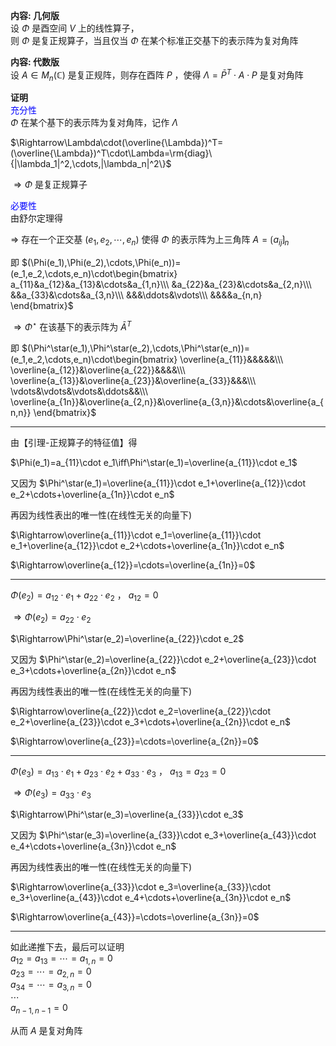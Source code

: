 **内容: 几何版**    
设 $\Phi$ 是酉空间 $V$ 上的线性算子，    
则 $\Phi$ 是复正规算子，当且仅当 $\Phi$ 在某个标准正交基下的表示阵为复对角阵    
    
**内容: 代数版**    
设 $A\in M_n(\mathbb{C})$ 是复正规阵，则存在酉阵 $P$ ，使得 $\Lambda=\bar P^T\cdot A\cdot P$ 是复对角阵    
    
**证明**    
<font color=blue>充分性</font>    
 $\Phi$ 在某个基下的表示阵为复对角阵，记作 $\Lambda$     
    
 $\Rightarrow\Lambda\cdot(\overline{\Lambda})^T=(\overline{\Lambda})^T\cdot\Lambda=\rm{diag}\{|\lambda_1|^2,\cdots,|\lambda_n|^2\}$     
    
 $\Rightarrow\Phi$ 是复正规算子    
    
<font color=blue>必要性</font>    
由舒尔定理得    
    
 $\Rightarrow$ 存在一个正交基 $(e_1,e_2,\cdots,e_n)$ 使得 $\Phi$ 的表示阵为上三角阵 $A=\lgroup a_{ij}\rgroup_{n}$     
    
即 $(\Phi(e_1),\Phi(e_2),\cdots,\Phi(e_n))=(e_1,e_2,\cdots,e_n)\cdot\begin{bmatrix}    
a_{11}&a_{12}&a_{13}&\cdots&a_{1,n}\\\ &a_{22}&a_{23}&\cdots&a_{2,n}\\\ &&a_{33}&\cdots&a_{3,n}\\\ &&&\ddots&\vdots\\\ &&&&a_{n,n}    
\end{bmatrix}$     
    
 $\Rightarrow\Phi^\star$ 在该基下的表示阵为 $\bar A^T$     
    
即 $(\Phi^\star(e_1),\Phi^\star(e_2),\cdots,\Phi^\star(e_n))=(e_1,e_2,\cdots,e_n)\cdot\begin{bmatrix}    
\overline{a_{11}}&&&&&\\\ \overline{a_{12}}&\overline{a_{22}}&&&&\\\ \overline{a_{13}}&\overline{a_{23}}&\overline{a_{33}}&&&\\\ \vdots&\vdots&\vdots&\ddots&&\\\ \overline{a_{1n}}&\overline{a_{2,n}}&\overline{a_{3,n}}&\cdots&\overline{a_{n,n}}    
\end{bmatrix}$     
    
---    
    
由【引理-正规算子的特征值】得    
    
 $\Phi(e_1)=a_{11}\cdot e_1\iff\Phi^\star(e_1)=\overline{a_{11}}\cdot e_1$     
    
又因为 $\Phi^\star(e_1)=\overline{a_{11}}\cdot e_1+\overline{a_{12}}\cdot e_2+\cdots+\overline{a_{1n}}\cdot e_n$     
    
再因为线性表出的唯一性(在线性无关的向量下)    
    
 $\Rightarrow\overline{a_{11}}\cdot e_1=\overline{a_{11}}\cdot e_1+\overline{a_{12}}\cdot e_2+\cdots+\overline{a_{1n}}\cdot e_n$     
    
 $\Rightarrow\overline{a_{12}}=\cdots=\overline{a_{1n}}=0$     
    
---    
    
 $\Phi(e_2)=a_{12}\cdot e_1+a_{22}\cdot e_2$ ， $a_{12}=0$     
    
 $\Rightarrow\Phi(e_2)=a_{22}\cdot e_2$     
    
 $\Rightarrow\Phi^\star(e_2)=\overline{a_{22}}\cdot e_2$     
    
又因为 $\Phi^\star(e_2)=\overline{a_{22}}\cdot e_2+\overline{a_{23}}\cdot e_3+\cdots+\overline{a_{2n}}\cdot e_n$     
    
再因为线性表出的唯一性(在线性无关的向量下)    
    
 $\Rightarrow\overline{a_{22}}\cdot e_2=\overline{a_{22}}\cdot e_2+\overline{a_{23}}\cdot e_3+\cdots+\overline{a_{2n}}\cdot e_n$     
    
 $\Rightarrow\overline{a_{23}}=\cdots=\overline{a_{2n}}=0$     
    
---    
    
 $\Phi(e_3)=a_{13}\cdot e_1+a_{23}\cdot e_2+a_{33}\cdot e_3$ ， $a_{13}=a_{23}=0$     
    
 $\Rightarrow\Phi(e_3)=a_{33}\cdot e_3$     
    
 $\Rightarrow\Phi^\star(e_3)=\overline{a_{33}}\cdot e_3$     
    
又因为 $\Phi^\star(e_3)=\overline{a_{33}}\cdot e_3+\overline{a_{43}}\cdot e_4+\cdots+\overline{a_{3n}}\cdot e_n$     
    
再因为线性表出的唯一性(在线性无关的向量下)    
    
 $\Rightarrow\overline{a_{33}}\cdot e_3=\overline{a_{33}}\cdot e_3+\overline{a_{43}}\cdot e_4+\cdots+\overline{a_{3n}}\cdot e_n$     
    
 $\Rightarrow\overline{a_{43}}=\cdots=\overline{a_{3n}}=0$     
    
---    
    
如此递推下去，最后可以证明    
 $a_{12}=a_{13}=\cdots=a_{1,n}=0$     
 $a_{23}=\cdots=a_{2,n}=0$     
 $a_{34}=\cdots=a_{3,n}=0$     
 $\cdots$     
 $a_{n-1,n-1}=0$     
    
从而 $A$ 是复对角阵    
